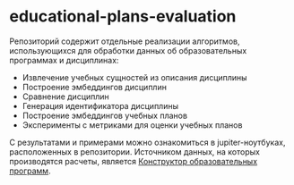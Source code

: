# educational-plans-evaluation
Репозиторий содержит отдельные реализации алгоритмов, использующихся для обработки данных об образовательных программах и дисциплинах:
- Извлечение учебных сущностей из описания дисциплины
- Построение эмбеддингов дисциплин
- Сравнение дисциплин
- Генерация идентификатора дисциплины
- Построение эмбеддингов учебных планов
- Эксперименты с метриками для оценки учебных планов

С результатами и примерами можно ознакомиться в jupiter-ноутбуках, расположенных в репозитории.
Источником данных, на которых производятся расчеты, является [Конструктор образовательных программ](https://op.itmo.ru).
